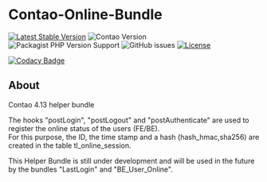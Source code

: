 # Contao-Online-Bundle

[![Latest Stable Version](https://poser.pugx.org/bugbuster/contao-online-bundle/v/stable.svg)](https://packagist.org/packages/bugbuster/contao-online-bundle)
![Contao Version](https://img.shields.io/badge/Contao-4.13-orange)
![Packagist PHP Version Support](https://img.shields.io/packagist/php-v/bugbuster/contao-online-bundle)
![GitHub issues](https://img.shields.io/github/issues/BugBuster1701/contao-online-bundle)
[![License](https://poser.pugx.org/bugbuster/contao-online-bundle/license.svg)](https://packagist.org/packages/bugbuster/contao-online-bundle)

[![Codacy Badge](https://app.codacy.com/project/badge/Grade/e3d0161b9fad4df8a9dab380f433a495)](https://www.codacy.com/manual/BugBuster1701/contao-online-bundle?utm_source=github.com&amp;utm_medium=referral&amp;utm_content=BugBuster1701/contao-online-bundle&amp;utm_campaign=Badge_Grade)


## About 

Contao 4.13 helper bundle

The hooks "postLogin", "postLogout" and "postAuthenticate" are used to register the online status of the users (FE/BE).  
For this purpose, the ID, the time stamp and a hash (hash_hmac,sha256) are created in the table tl_online_session.

This Helper Bundle is still under development and will be used in the future by the bundles "LastLogin" and "BE_User_Online".
